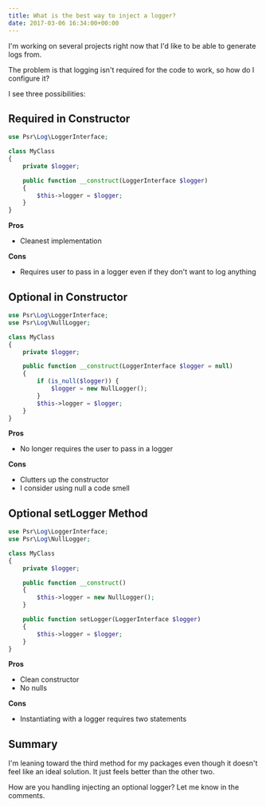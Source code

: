 ```yaml
---
title: What is the best way to inject a logger?
date: 2017-03-06 16:34:00+00:00
---
```


I'm working on several projects right now that I'd like to be able to generate logs from.

The problem is that logging isn't required for the code to work, so how do I configure it?

I see three possibilities:

## Required in Constructor

```php
use Psr\Log\LoggerInterface;

class MyClass
{
    private $logger;

    public function __construct(LoggerInterface $logger)
    {
        $this->logger = $logger;
    }
}
```

**Pros**

  * Cleanest implementation

**Cons**

  * Requires user to pass in a logger even if they don't want to log anything

## Optional in Constructor

```php
use Psr\Log\LoggerInterface;
use Psr\Log\NullLogger;

class MyClass
{
    private $logger;

    public function __construct(LoggerInterface $logger = null)
    {
        if (is_null($logger)) {
            $logger = new NullLogger();
        }
        $this->logger = $logger;
    }
}
```

**Pros**

  * No longer requires the user to pass in a logger

**Cons**

  * Clutters up the constructor
  * I consider using null a code smell


## Optional setLogger Method

```php
use Psr\Log\LoggerInterface;
use Psr\Log\NullLogger;

class MyClass
{
    private $logger;

    public function __construct()
    {
        $this->logger = new NullLogger();
    }

    public function setLogger(LoggerInterface $logger)
    {
        $this->logger = $logger;
    }
}
```

**Pros**

  * Clean constructor
  * No nulls

**Cons**

  * Instantiating with a logger requires two statements

## Summary

I'm leaning toward the third method for my packages even though it doesn't feel like an ideal solution. It just feels better than the other two.

How are you handling injecting an optional logger? Let me know in the comments.
